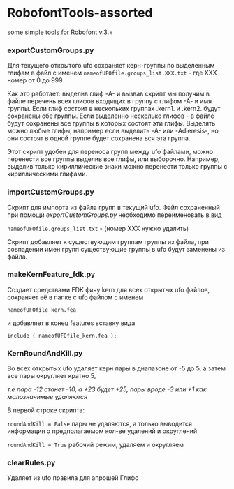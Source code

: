 # RobofontTools-assorted
some simple tools for Robofont v.3.+



### exportCustomGroups.py

Для текущего открытого ufo сохраняет керн-группы по выделенным глифам в файл с именем 
`nameofUFOfile.groups_list.XXX.txt` - где XXX номер от 0 до 999

Как это работает:
выделив глиф -A- и вызвав скрипт мы получим в файле перечень всех глифов входящих в группу с глифом -А- и имя группы. Если глиф состоит в нескольких группах .kern1. и .kern2. будут сохранены обе группы. Если выделенно несколько глифов - в файле будут сохранены все группы в которых состоят эти глифы. Выделять можно любые глифы, например если выделить -A- или -Adieresis-, но они состоят в одной группе будет сохранена вся эта группа.

Этот скрипт удобен для переноса групп между ufo файлами, можно перенести все группы выделив все глифы, или выборочно. Например, выделив только кириллические знаки можно перенести только группы с кириллическими глифами.

### importCustomGroups.py
Скрипт для импорта из файла групп в текущий ufo. 
Файл сохраненный при помощи _exportCustomGroups.py_ необходимо переименовать в вид 

`nameofUFOfile.groups_list.txt` - (номер XXX нужно удалить)

Скрипт добавляет к существующим группам группы из файла, при совпадении имен групп существующие группы в ufo будут заменены из файла. 


### makeKernFeature_fdk.py
Создает средствами FDK фичу kern для всех открытых ufo файлов, сохраняет её в папке с ufo файлом с именем

`nameofUFOfile_kern.fea`

и добавляет в конец features вставку вида

`include ( nameofUFOfile_kern.fea );`



### KernRoundAndKill.py

Во всех открытых ufo удаляет керн пары в диапазоне от -5 до 5, а затем все пары округляет кратно 5, 

_т.е пара -12 станет -10, а +23 будет +25, пары вроде -3 или +1 как малозначимые удаляются_ 

В первой строке скрипта:

`roundAndKill = False` пары не удаляются, а только выводится информация о предполагаемом кол-ве удалений и округлений

`roundAndKill = True` рабочий режим, удаляем и округляем

### clearRules.py

Удаляет из ufo правила для апрошей Глифс
